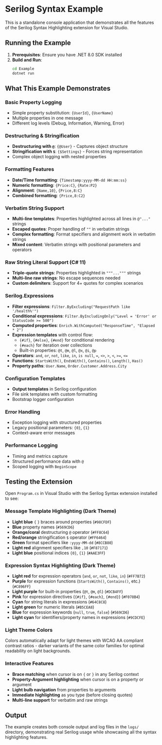 # Serilog Syntax Example

This is a standalone console application that demonstrates all the features of the Serilog Syntax Highlighting extension for Visual Studio.

## Running the Example

1. **Prerequisites**: Ensure you have .NET 8.0 SDK installed
2. **Build and Run**:
   ```bash
   cd Example
   dotnet run
   ```

## What This Example Demonstrates

### Basic Property Logging
- Simple property substitution: `{UserId}`, `{UserName}`
- Multiple properties in one message
- Different log levels (Debug, Information, Warning, Error)

### Destructuring & Stringification
- **Destructuring with `@`**: `{@User}` - Captures object structure
- **Stringification with `$`**: `{$Settings}` - Forces string representation
- Complex object logging with nested properties

### Formatting Features
- **Date/Time formatting**: `{Timestamp:yyyy-MM-dd HH:mm:ss}`
- **Numeric formatting**: `{Price:C}`, `{Rate:P2}`
- **Alignment**: `{Name,10}`, `{Price,8:C}`
- **Combined formatting**: `{Price,8:C2}`

### Verbatim String Support
- **Multi-line templates**: Properties highlighted across all lines in `@"..."` strings
- **Escaped quotes**: Proper handling of `""` in verbatim strings
- **Complex formatting**: Format specifiers and alignment work in verbatim strings
- **Mixed content**: Verbatim strings with positional parameters and operators

### Raw String Literal Support (C# 11)
- **Triple-quote strings**: Properties highlighted in `"""..."""` strings
- **Multi-line raw strings**: No escape sequences needed
- **Custom delimiters**: Support for 4+ quotes for complex scenarios

### Serilog.Expressions
- **Filter expressions**: `Filter.ByExcluding("RequestPath like '/health%'")`
- **Conditional expressions**: `Filter.ByIncludingOnly("Level = 'Error' or StatusCode >= 500")`
- **Computed properties**: `Enrich.WithComputed("ResponseTime", "Elapsed * 2")`
- **Expression templates** with control flow:
  - `{#if}`, `{#else}`, `{#end}` for conditional rendering
  - `{#each}` for iteration over collections
  - Built-in properties: `@t`, `@m`, `@l`, `@x`, `@i`, `@p`
- **Operators**: `and`, `or`, `not`, `like`, `in`, `is null`, `=`, `<>`, `>`, `<`, `>=`, `<=`
- **Functions**: `StartsWith()`, `EndsWith()`, `Contains()`, `Length()`, `Has()`
- **Property paths**: `User.Name`, `Order.Customer.Address.City`

### Configuration Templates
- **Output templates** in Serilog configuration
- File sink templates with custom formatting
- Bootstrap logger configuration

### Error Handling
- Exception logging with structured properties
- Legacy positional parameters: `{0}`, `{1}`
- Context-aware error messages

### Performance Logging
- Timing and metrics capture
- Structured performance data with `@`
- Scoped logging with `BeginScope`

## Testing the Extension

Open `Program.cs` in Visual Studio with the Serilog Syntax extension installed to see:

### Message Template Highlighting (Dark Theme)
- **Light blue** `{` `}` braces around properties (`#98CFDF`)
- **Blue** property names (`#569CD6`)
- **Orange/coral** destructuring `@` operator (`#FF8C64`)
- **Red/orange** stringification `$` operator (`#FF6464`)
- **Green** format specifiers like `:yyyy-MM-dd` (`#8CCB80`)
- **Light red** alignment specifiers like `,10` (`#F87171`)
- **Light blue** positional indices `{0}`, `{1}` (`#AAE3FF`)

### Expression Syntax Highlighting (Dark Theme)
- **Light red** for expression operators (`and`, `or`, `not`, `like`, `in`) (`#FF7B72`)
- **Purple** for expression functions (`StartsWith()`, `Contains()`, etc.) (`#C896FF`)
- **Light purple** for built-in properties (`@t`, `@m`, `@l`) (`#DCB4FF`)
- **Pink** for expression directives (`{#if}`, `{#each}`, `{#end}`) (`#F078B4`)
- **Cyan** for string literals in expressions (`#64C8C8`)
- **Light green** for numeric literals (`#B5CEA8`)
- **Blue** for expression keywords (`null`, `true`, `false`) (`#569CD6`)
- **Light cyan** for identifiers/property names in expressions (`#9CDCFE`)

### Light Theme Colors
Colors automatically adapt for light themes with WCAG AA compliant contrast ratios - darker variants of the same color families for optimal readability on light backgrounds.

### Interactive Features
- **Brace matching** when cursor is on `{` or `}` in any Serilog context
- **Property-Argument highlighting** when cursor is on a property or argument
- **Light bulb navigation** from properties to arguments
- **Immediate highlighting** as you type (before closing quotes)
- **Multi-line support** for verbatim and raw strings

## Output

The example creates both console output and log files in the `logs/` directory, demonstrating real Serilog usage while showcasing all the syntax highlighting features.